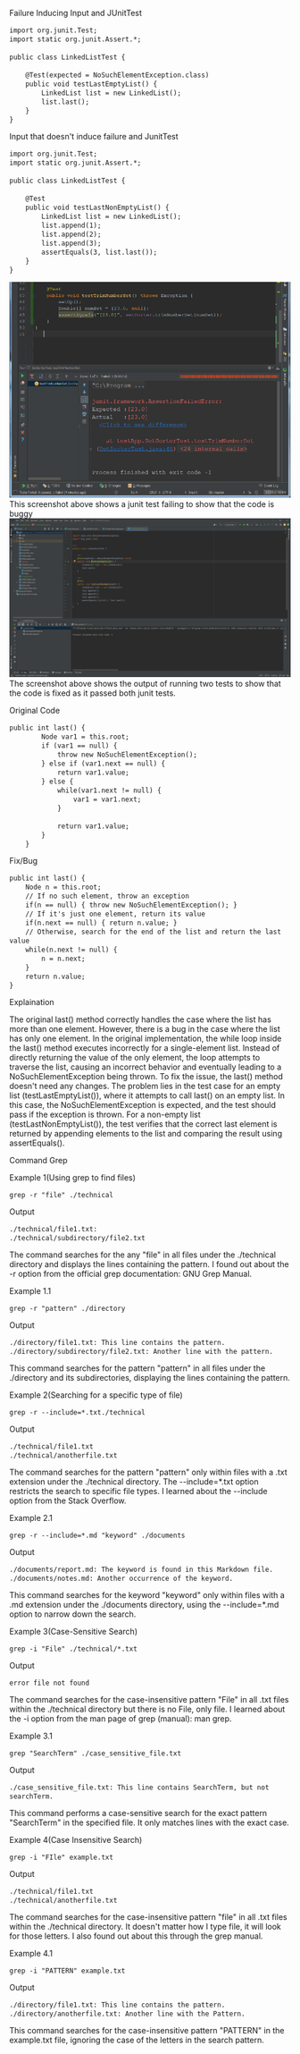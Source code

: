 Failure Inducing Input and JUnitTest
```
import org.junit.Test;
import static org.junit.Assert.*;

public class LinkedListTest {

    @Test(expected = NoSuchElementException.class)
    public void testLastEmptyList() {
        LinkedList list = new LinkedList();
        list.last();
    }
}
```
Input that doesn't induce failure and JunitTest
```
import org.junit.Test;
import static org.junit.Assert.*;

public class LinkedListTest {

    @Test
    public void testLastNonEmptyList() {
        LinkedList list = new LinkedList();
        list.append(1);
        list.append(2);
        list.append(3);
        assertEquals(3, list.last());
    }
}
```
![Image](BisMM.jpg)
This screenshot above shows a junit test failing to show that the code is buggy
![Image](labtests.png)
The screenshot above shows the output of running two tests to show that the code is fixed as it passed both junit tests.

Original Code
```
public int last() {
        Node var1 = this.root;
        if (var1 == null) {
            throw new NoSuchElementException();
        } else if (var1.next == null) {
            return var1.value;
        } else {
            while(var1.next != null) {
                var1 = var1.next;
            }

            return var1.value;
        }
    }
```
Fix/Bug
```
public int last() {
    Node n = this.root;
    // If no such element, throw an exception
    if(n == null) { throw new NoSuchElementException(); }
    // If it's just one element, return its value
    if(n.next == null) { return n.value; }
    // Otherwise, search for the end of the list and return the last value
    while(n.next != null) {
        n = n.next;
    }
    return n.value;
}
```
Explaination

The original last() method correctly handles the case where the list has more than one element. However, there is a bug in the case where the list has only one element. In the original implementation, the while loop inside the last() method executes incorrectly for a single-element list. Instead of directly returning the value of the only element, the loop attempts to traverse the list, causing an incorrect behavior and eventually leading to a NoSuchElementException being thrown. To fix the issue, the last() method doesn't need any changes. The problem lies in the test case for an empty list (testLastEmptyList()), where it attempts to call last() on an empty list. In this case, the NoSuchElementException is expected, and the test should pass if the exception is thrown. For a non-empty list (testLastNonEmptyList()), the test verifies that the correct last element is returned by appending elements to the list and comparing the result using assertEquals().

Command Grep

Example 1(Using grep to find files)
```
grep -r "file" ./technical
```
Output
```
./technical/file1.txt: 
./technical/subdirectory/file2.txt
```
The command searches for the any "file" in all files under the ./technical directory and displays the lines containing the pattern.
I found out about the -r option from the official grep documentation: GNU Grep Manual.

Example 1.1
```
grep -r "pattern" ./directory
```
Output
```
./directory/file1.txt: This line contains the pattern.
./directory/subdirectory/file2.txt: Another line with the pattern.
```
This command searches for the pattern "pattern" in all files under the ./directory and its subdirectories, displaying the lines containing the pattern.

Example 2(Searching for a specific type of file)
```
grep -r --include=*.txt./technical
```
Output
```
./technical/file1.txt
./technical/anotherfile.txt
```
The command searches for the pattern "pattern" only within files with a .txt extension under the ./technical directory. The --include=*.txt option restricts the search to specific file types.
I learned about the --include option from the Stack Overflow.

Example 2.1
```
grep -r --include=*.md "keyword" ./documents
```
Output
```
./documents/report.md: The keyword is found in this Markdown file.
./documents/notes.md: Another occurrence of the keyword.
```
This command searches for the keyword "keyword" only within files with a .md extension under the ./documents directory, using the --include=*.md option to narrow down the search.

Example 3(Case-Sensitive Search)
```
grep -i "File" ./technical/*.txt
```
Output
```
error file not found
```
The command searches for the case-insensitive pattern "File" in all .txt files within the ./technical directory but there is no File, only file.
I learned about the -i option from the man page of grep (manual): man grep.

Example 3.1
```
grep "SearchTerm" ./case_sensitive_file.txt
```
Output
```
./case_sensitive_file.txt: This line contains SearchTerm, but not searchTerm.
```
This command performs a case-sensitive search for the exact pattern "SearchTerm" in the specified file. It only matches lines with the exact case.

Example 4(Case Insensitive Search)
```
grep -i "FIle" example.txt
```
Output
```
./technical/file1.txt
./technical/anotherfile.txt
```
 The command searches for the case-insensitive pattern "file" in all .txt files within the ./technical directory. It doesn't matter how I type file, it will look for those letters. 
 I also found out about this through the grep manual. 

 Example 4.1
```
grep -i "PATTERN" example.txt
```
Output
```
./directory/file1.txt: This line contains the pattern.
./directory/anotherfile.txt: Another line with the Pattern.
```
This command searches for the case-insensitive pattern "PATTERN" in the example.txt file, ignoring the case of the letters in the search pattern.








